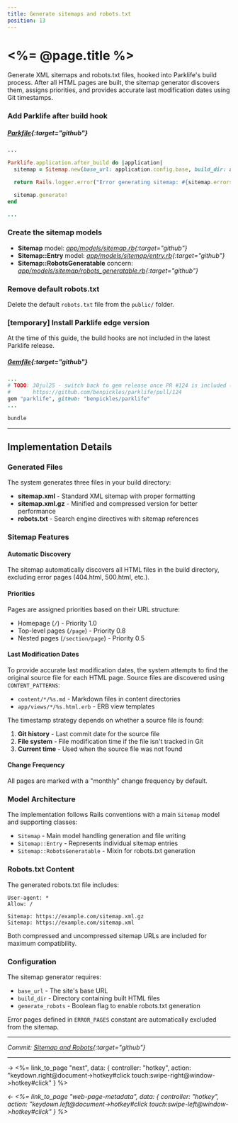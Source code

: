 ```yaml
---
title: Generate sitemaps and robots.txt
position: 13
---
```


# <%= @page.title %>

Generate XML sitemaps and robots.txt files, hooked into Parklife's build process. After all HTML pages are built, the sitemap generator discovers them, assigns priorities, and provides accurate last modification dates using Git timestamps.

### Add Parklife after build hook

##### _[Parkfile](https://github.com/fcatuhe/rails-static/blob/b1a8166d29c9cb56bd1875370476a32f5f364148/Parkfile#L12){:target="github"}_

```ruby
...

Parklife.application.after_build do |application|
  sitemap = Sitemap.new(base_url: application.config.base, build_dir: application.config.build_dir, generate_robots: true)

  return Rails.logger.error("Error generating sitemap: #{sitemap.errors.full_messages.join(', ')}") unless sitemap.valid?

  sitemap.generate!
end

...
```

### Create the sitemap models

- **Sitemap** model: _[app/models/sitemap.rb](https://github.com/fcatuhe/rails-static/blob/b1a8166d29c9cb56bd1875370476a32f5f364148/app/models/sitemap.rb){:target="github"}_
- **Sitemap::Entry** model: _[app/models/sitemap/entry.rb](https://github.com/fcatuhe/rails-static/blob/b1a8166d29c9cb56bd1875370476a32f5f364148/app/models/sitemap/entry.rb){:target="github"}_
- **Sitemap::RobotsGeneratable** concern: _[app/models/sitemap/robots_generatable.rb](https://github.com/fcatuhe/rails-static/blob/b1a8166d29c9cb56bd1875370476a32f5f364148/app/models/sitemap/robots_generatable.rb){:target="github"}_

### Remove default robots.txt

Delete the default `robots.txt` file from the `public/` folder.

### [temporary] Install Parklife edge version

At the time of this guide, the build hooks are not included in the latest Parklife release.

##### _[Gemfile](https://github.com/fcatuhe/rails-static/blob/45941923dc38f303e7bb124734fe0a2f914db347/Gemfile#L28){:target="github"}_

```ruby
...
# TODO: 30jul25 - switch back to gem release once PR #124 is included (re-introduces build callbacks)
#       https://github.com/benpickles/parklife/pull/124
gem "parklife", github: "benpickles/parklife"
...
```

```sh
bundle
```

---

## Implementation Details

### Generated Files

The system generates three files in your build directory:

- **sitemap.xml** - Standard XML sitemap with proper formatting
- **sitemap.xml.gz** - Minified and compressed version for better performance
- **robots.txt** - Search engine directives with sitemap references

### Sitemap Features

#### Automatic Discovery

The sitemap automatically discovers all HTML files in the build directory, excluding error pages (404.html, 500.html, etc.).

#### Priorities

Pages are assigned priorities based on their URL structure:
- Homepage (`/`) - Priority 1.0
- Top-level pages (`/page`) - Priority 0.8
- Nested pages (`/section/page`) - Priority 0.5

#### Last Modification Dates

To provide accurate last modification dates, the system attempts to find the original source file for each HTML page. Source files are discovered using `CONTENT_PATTERNS`:
- `content/*/%s.md` - Markdown files in content directories
- `app/views/*/%s.html.erb` - ERB view templates

The timestamp strategy depends on whether a source file is found:
1. **Git history** - Last commit date for the source file
2. **File system** - File modification time if the file isn't tracked in Git
3. **Current time** - Used when the source file was not found

#### Change Frequency

All pages are marked with a "monthly" change frequency by default.

### Model Architecture

The implementation follows Rails conventions with a main `Sitemap` model and supporting classes:

- `Sitemap` - Main model handling generation and file writing
- `Sitemap::Entry` - Represents individual sitemap entries
- `Sitemap::RobotsGeneratable` - Mixin for robots.txt generation

### Robots.txt Content

The generated robots.txt file includes:

```
User-agent: *
Allow: /

Sitemap: https://example.com/sitemap.xml.gz
Sitemap: https://example.com/sitemap.xml
```

Both compressed and uncompressed sitemap URLs are included for maximum compatibility.

### Configuration

The sitemap generator requires:
- `base_url` - The site's base URL
- `build_dir` - Directory containing built HTML files
- `generate_robots` - Boolean flag to enable robots.txt generation

Error pages defined in `ERROR_PAGES` constant are automatically excluded from the sitemap.

---

_Commit: [Sitemap and Robots](https://github.com/fcatuhe/rails-static/commit/b1a8166d29c9cb56bd1875370476a32f5f364148){:target="github"}_

---

→ <%= link_to_page "next", data: { controller: "hotkey", action: "keydown.right@document->hotkey#click touch:swipe-right@window->hotkey#click" } %>

_← <%= link_to_page "web-page-metadata", data: { controller: "hotkey", action: "keydown.left@document->hotkey#click touch:swipe-left@window->hotkey#click" } %>_
